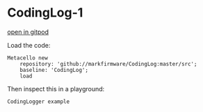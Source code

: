 # CodingLog-1

[open in gitpod](https://gitpod.io#CUSTOM_XVFB_WxHxD=1200x900x16/https://github.com/markfirmware/CodingLog)

Load the code:

    Metacello new
        repository: 'github://markfirmware/CodingLog:master/src';
        baseline: 'CodingLog';
        load

Then inspect this in a playground:

    CodingLogger example
